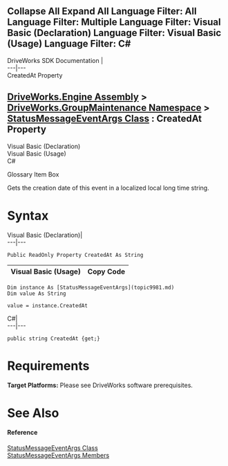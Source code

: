 Collapse All Expand All Language Filter: All  Language Filter: Multiple  Language Filter: Visual Basic (Declaration) Language Filter: Visual Basic (Usage) Language Filter: C#  
---  
DriveWorks SDK Documentation  |   
---|---  
CreatedAt Property   
  
[DriveWorks.Engine Assembly](topic2156.md) > [DriveWorks.GroupMaintenance Namespace](topic9628.md) > [StatusMessageEventArgs Class](topic9981.md) : CreatedAt Property  
---  
  
Visual Basic (Declaration)    
Visual Basic (Usage)    
C# 

Glossary Item Box

Gets the creation date of this event in a localized local long time string. 

# Syntax

Visual Basic (Declaration)|   
---|---  
      
    
    Public ReadOnly Property CreatedAt As String  
  
Visual Basic (Usage)| Copy Code  
---|---  
      
    
    Dim instance As [StatusMessageEventArgs](topic9981.md)
    Dim value As String
     
    value = instance.CreatedAt  
  
C#|   
---|---  
      
    
    public string CreatedAt {get;}  
  
# Requirements

**Target Platforms:** Please see DriveWorks software prerequisites.

# See Also

#### Reference

[StatusMessageEventArgs Class](topic9981.md)   
[StatusMessageEventArgs Members](topic9982.md)


